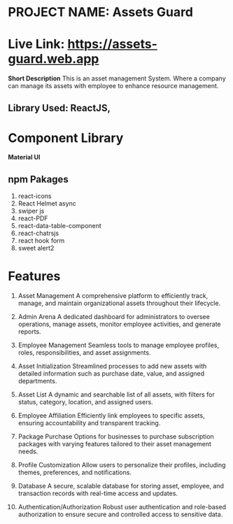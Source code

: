 # PROJECT NAME: Assets Guard

# Live Link: https://assets-guard.web.app

**Short Description**
This is an asset management System. Where a company can manage its 
assets with employee to enhance resource management.

## Library Used: ReactJS,

# Component Library
**Material UI**

## npm Pakages
1. react-icons
2. React Helmet async
3. swiper js
4. react-PDF
5. react-data-table-component
6. react-chatrsjs
7. react hook form
8. sweet alert2

# Features
1. Asset Management
A comprehensive platform to efficiently track, manage, and maintain organizational assets throughout their lifecycle.

2. Admin Arena
A dedicated dashboard for administrators to oversee operations, manage assets, monitor employee activities, and generate reports.

3. Employee Management
Seamless tools to manage employee profiles, roles, responsibilities, and asset assignments.

4. Asset Initialization
Streamlined processes to add new assets with detailed information such as purchase date, value, and assigned departments.

5. Asset List
A dynamic and searchable list of all assets, with filters for status, category, location, and assigned users.

6. Employee Affiliation
Efficiently link employees to specific assets, ensuring accountability and transparent tracking.

7. Package Purchase
Options for businesses to purchase subscription packages with varying features tailored to their asset management needs.

8. Profile Customization
Allow users to personalize their profiles, including themes, preferences, and notifications.

9. Database
A secure, scalable database for storing asset, employee, and transaction records with real-time access and updates.

10. Authentication/Authorization
Robust user authentication and role-based authorization to ensure secure and controlled access to sensitive data.







